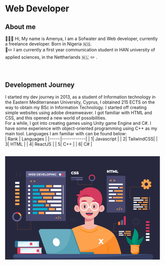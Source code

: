 #  Web Developer
## About me
👋👋👋 Hi, My name is Amenya, I am a Sofwater and Web developer, currently a freelance developer. Born in Nigeria :nigeria:. </br> 
🐌✏️ I am currently a first year communication student in HAN university of applied sciences, in the Nettherlands :netherlands: ✏️ . </br>
</br>
</br>
## Development Journey
I started my dev journey in 2013, as a student of Information technology in the Eastern Mediterranean University, Cyprus, I obtained 215 ECTS on the way to obtain my BSc in Information Technology. 
I started off creating simple websites using adobe dreamweaver. I got familiar with HTML and CSS, and this opened a new world of possibilities. 
</br>
For a while, I got into creating games using Unity game Engine and C#. I have some experience with object-oriented programming using C++ as my main tool. Languages I am familiar with can be found below:
</br>
| Rank | Languages  |
|-----:|------------|
|     1| Javascript |
|     2| TailwindCSS|
|     3| HTML       |
|     4| ReactJS    |
|     5| C++        |
|     6| C#         |

</br>

<picture>
 <source media="(prefers-color-scheme: dark)" srcset="/assets/images/image1.jpg">
 <source media="(prefers-color-scheme: light)" srcset="/assets/images/image1.jpg">
 <img alt="Shows an illustration of A developer" src="/assets/images/image1.jpg">
</picture>

